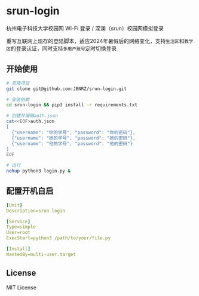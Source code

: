 # srun-login 

杭州电子科技大学校园网 Wi-Fi 登录 / 深澜（srun）校园网模拟登录

重写互联网上现存的登陆脚本，适应2024年暑假后的网络变化，支持`生活区`和`教学区`的登录认证，同时支持`多用户账号`定时切换登录

## 开始使用

```bash
# 克隆项目
git clone git@github.com:JBNRZ/srun-login.git

# 安装依赖
cd srun-login && pip3 install -r requirements.txt

# 创建并编辑auth.json
cat<<EOF>auth.json
[
  {"username": "你的学号", "password": "你的密码"},
  {"username": "她的学号", "password": "她的密码"},
  {"username": "他的学号", "password": "他的密码"} 
]
EOF

# 运行
nohup python3 login.py &
```

## 配置开机自启

```yaml
[Unit]
Description=srun login

[Service]
Type=simple
User=root
ExecStart=python3 /path/to/your/file.py

[Install]
WantedBy=multi-user.target
```

## License

MIT License
